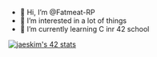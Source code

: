 - 👋 Hi, I’m @Fatmeat-RP
- 👀 I’m interested in a lot of things
- 🌱 I’m currently learning C inr 42 school

[![jaeskim's 42 stats](https://badge42.herokuapp.com/api/stats/acarle-m?darkmode=true&privacyName=true)](https://github.com/JaeSeoKim/badge42)

<!---
Fatmeat-RP/Fatmeat-RP is a ✨ special ✨ repository because its `README.md` (this file) appears on your GitHub profile.
You can click the Preview link to take a look at your changes.
--->
